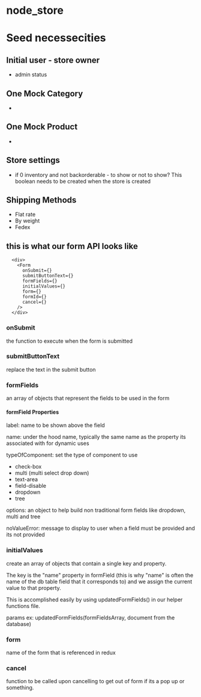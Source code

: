# node_store

# Seed necessecities

## Initial user - store owner
-  admin status
## One Mock Category
-  
## One Mock Product
-  
## Store settings
- if 0 inventory and not backorderable - to show or not to show?
  This boolean needs to be created when the store is created
## Shipping Methods
- Flat rate
- By weight
- Fedex



## this is what our form API looks like
      <div>
        <Form
          onSubmit={}
          submitButtonText={}
          formFields={} 
          initialValues={}
          form={}
          formId={}
          cancel={}
        />
      </div>

### onSubmit
 the function to execute when the form is submitted

### submitButtonText
 replace the text in the submit button

### formFields
 an array of objects that represent the fields to be used in the form 

 #### formField Properties
 label: name to be shown above the field

 name: under the hood name, typically the same name as the property its associated with for dynamic uses

 typeOfComponent: set the type of component to use
   - check-box
   - multi (multi select drop down)
   - text-area
   - field-disable
   - dropdown
   - tree

 options: an object to help build non traditional form fields like dropdown, multi and tree

 noValueError: message to display to user when a  field must be provided and its not provided

### initialValues
 create an array of objects that contain a single key and property. 

 The key is the "name" property in formField (this is why "name" is often the name of the db table field that it corresponds to) and we assign the current value to that property. 

 This is accomplished easily by using updatedFormFields() in our helper functions file.

 params ex:
 updatedFormFields(formFieldsArray, document from the database)

### form
 name of the form that is referenced in redux

### cancel
 function to be called upon cancelling to get out of form if its a pop up or something.